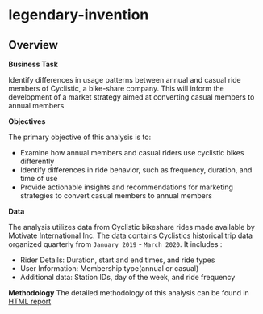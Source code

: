 # legendary-invention
## Overview
**Business Task**

Identify differences in usage patterns between annual and casual ride members of Cyclistic, a bike-share company. This will inform the development of a market strategy aimed at converting casual members to annual members 
 
**Objectives** 

The primary objective of this analysis is to:
* Examine how annual members and casual riders use cyclistic bikes differently
* Identify differences in ride behavior, such as frequency, duration, and time of use
* Provide actionable insights and recommendations for marketing strategies to convert casual members to annual members

**Data**

The analysis utilizes data from Cyclistic bikeshare rides made available by Motivate International Inc. The data contains Cyclistics historical trip data organized quarterly from `January 2019` - `March 2020`. It includes :
* Rider Details: Duration, start and end times, and ride types
* User Information: Membership type(annual or casual)
* Additional data: Station IDs, day of the week, and ride frequency

**Methodology**
The detailed methodology of this analysis can be found in [HTML report](https://oluwadunni1.github.io/legendary-invention/Cyclistic.html)
